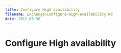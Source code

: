 ```yaml
---
title: Configure High availability
filename: Exchange\Configure-High-availability.md
date: 2012.03.30
---
```


# Configure High availability


